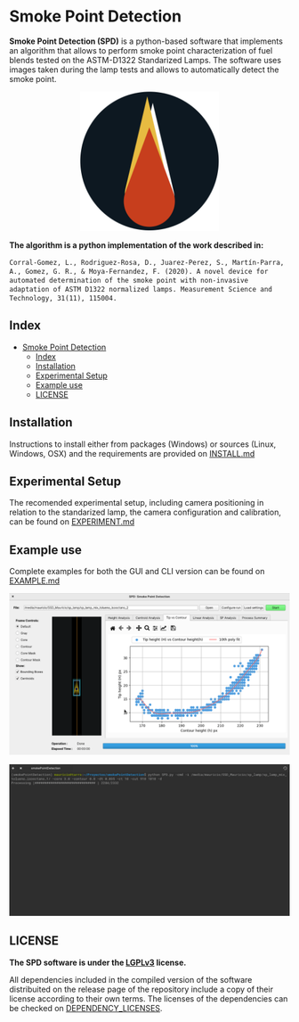 # Smoke Point Detection

**Smoke Point Detection (SPD)** is a python-based software that implements an algorithm that allows to perform smoke point characterization of fuel blends tested on the ASTM-D1322 Standarized Lamps. The software uses images taken during the lamp tests and allows to automatically detect the smoke point. 

<p align="center">
  <img height=250 src="rsrcs/icon.png" />
</p>



**The algorithm is a python implementation of the work described in:** 

```
Corral-Gomez, L., Rodriguez-Rosa, D., Juarez-Perez, S., Martín-Parra, A., Gomez, G. R., & Moya-Fernandez, F. (2020). A novel device for automated determination of the smoke point with non-invasive adaptation of ASTM D1322 normalized lamps. Measurement Science and Technology, 31(11), 115004.
```


## Index

- [Smoke Point Detection](#smoke-point-detection)
  - [Index](#index)
  - [Installation](#installation)
  - [Experimental Setup](#experimental-setup)
  - [Example use](#example-use)
  - [LICENSE](#license)


## Installation

Instructions to install either from packages (Windows) or sources (Linux, Windows, OSX) and the requirements are provided on [INSTALL.md](INSTALL.md)

## Experimental Setup

The recomended experimental setup, including camera positioning in relation to the standarized lamp, the camera configuration and calibration, can be found on [EXPERIMENT.md](EXPERIMENT.md)


## Example use

Complete examples for both the GUI and CLI version can be found on [EXAMPLE.md](EXAMPLE.md)

![example-results](rsrcs/github-gifs/example_results.gif)

![example-cli-results](rsrcs/github-gifs/example_cli_results_display.gif)

## LICENSE

**The SPD software is under the [LGPLv3](https://www.gnu.org/licenses/lgpl-3.0.en.html) license.**

All dependencies included in the compiled version of the software distribuited on the release page of the repository include a copy of their license according to their own terms. The licenses of the dependencies can be checked on [DEPENDENCY_LICENSES](/DEPENDENCY_LICENSES/).
